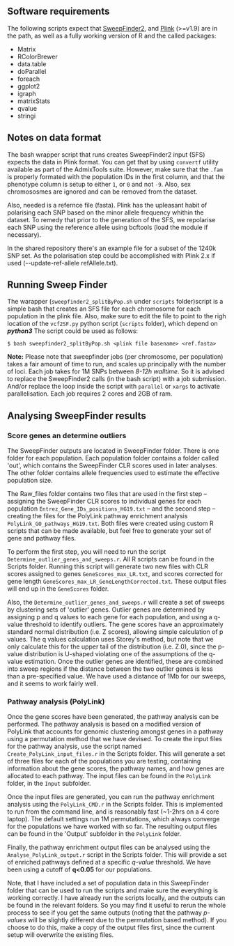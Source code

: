 
## Software requirements
The following scripts expect that [SweepFinder2](http://www.personal.psu.edu/mxd60/sf2.html), and [Plink](https://www.cog-genomics.org/plink/1.9) (>=v1.9) are in the path, as well as a fully working version of R and the called packages:

- Matrix
- RColorBrewer
- data.table
- doParallel
- foreach
- ggplot2
- igraph
- matrixStats
- qvalue
- stringi

## Notes on data format
The bash wrapper script that runs creates SweepFinder2 input (SFS) expects the data in Plink format. You can get that by using `convertf` utility available as part of the AdmixTools suite. However, make sure that the `.fam` is properly formated with the population IDs in the first column, and that the phenotype column is setup to either `1`, or `0` and not `-9`. Also, sex chromososmes are ignored and can be removed from the dataset.

Also, needed is a refernce file (fasta). Plink has the upleasant habit of polarising each SNP based on the minor allele frequency whithin the dataset. To remedy that prior to the generation of the SFS, we repolarise each SNP using the reference allele using bcftools (load the module if necessary).

In the shared repository there's an example file for a subset of the 1240k SNP set. As the polarisation step could be accomplished with Plink 2.x if used (--update-ref-allele refAllele.txt).

## Running Sweep Finder
The warapper (`sweepfinder2_splitByPop.sh`  under `scripts` folder)script is a simple bash that creates an SFS file for each chromosome for each population in the plink file. Also, make sure to edit the file to point to the righ location of the `vcf2SF.py` python script (`scripts` folder), which depend on ***python3*** The script could be used as follows:

```
$ bash sweepfinder2_splitByPop.sh <plink file basename> <ref.fasta>
```

**Note:** Please note that sweepfinder jobs (per chromosome, per population) takes a fair amount of time to run, and scales up principally with the number of loci. Each job takes for 1M SNPs between _8-12h walltime_. So it is advised to replace the SweepFinder2 calls (in the bash script) with a job submission. And/or replace the loop inside the script with `parallel` or `xargs` to activate parallelisation. Each job requires 2 cores and 2GB of ram.


## Analysing SweepFinder results
### Score genes an determine outliers
The SweepFinder outputs are located in SweepFinder folder. There is one folder for each population. Each population folder contains a folder called 'out', which contains the SweepFinder CLR scores used in later analyses. The other folder contains allele frequencies used to estimate the effective population size.

The Raw_files folder contains two files that are used in the first step – assigning the SweepFinder CLR scores to individual genes for each population `Entrez_Gene_IDs_positions_HG19.txt` – and the second step – creating the files for the PolyLink pathway enrichment analysis `PolyLink_GO_pathways_HG19.txt`. Both files were created using custom R scripts that can be made available, but feel free to generate your set of gene and pathway files.

To perform the first step, you will need to run the script `Determine_outlier_genes_and_sweeps.r`. All R scripts can be found in the Scripts folder. Running this script will generate two new files with CLR scores assigned to genes `GeneScores_max_LR.txt`, and scores corrected for gene length `GeneScores_max_LR_GeneLengthCorrected.txt`. These output files will end up in the `GeneScores` folder.

Also, the `Determine_outlier_genes_and_sweeps.r` will create a set of sweeps by clustering sets of 'outlier' genes. Outlier genes are determined by assigning p and q values to each gene for each population, and using a q-value threshold to identify outliers. The gene scores have an approximately standard normal distribution (i.e. Z scores), allowing simple calculation of p values. The q values calculation uses Storey's method, but note that we only calculate this for the upper tail of the distribution (i.e. Z.0), since the p-value distribution is U-shaped violating one of the assumptions of the q-value estimation. Once the outlier genes are identified, these are combined into sweep regions if the distance between the two outlier genes is less than a pre-specified value. We have used a distance of 1Mb for our sweeps, and it seems to work fairly well.

### Pathway analysis (PolyLink)
Once the gene scores have been generated, the pathway analysis can be performed. The pathway analysis is based on a modified version of PolyLink that accounts for genomic clustering amongst genes in a pathway using a permutation method that we have devised. To create the input files for the pathway analysis, use the script named `Create_PolyLink_input_files.r` in the Scripts folder. This will generate a set of three files for each of the populations you are testing, containing information about the gene scores, the pathway names, and how genes are allocated to each pathway. The input files can be found in the `PolyLink` folder, in the `Input` subfolder.


Once the input files are generated, you can run the pathway enrichment analysis using the `PolyLink_CMD.r` in the Scripts folder. This is implemented to run from the command line, and is reasonably fast (~1-2hrs on a 4 core laptop). The default settings run 1M permutations, which always converge for the populations we have worked with so far. The resulting output files can be found in the 'Output' subfolder in the `PolyLink` folder.

Finally, the pathway enrichment output files can be analysed using the `Analyse_PolyLink_output.r` script in the Scripts folder. This will provide a set of enriched pathways defined at a specific *q-value* threshold. We have been using a cutoff of **q<0.05** for our populations.

Note, that I have included a set of population data in this SweepFinder folder that can be used to run the scripts and make sure the everything is working correctly. I have already run the scripts locally, and the outputs can be found in the relevant folders. So you may find it useful to rerun the whole process to see if you get the same outputs (noting that the pathway *p-values* will be slightly different due to the permutation based method). If you choose to do this, make a copy of the output files first, since the current setup will overwrite the existing files.
